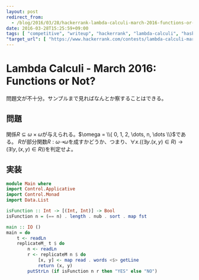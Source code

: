```yaml
---
layout: post
redirect_from:
  - /blog/2016/03/28/hackerrank-lambda-calculi-march-2016-functions-or-not/
date: 2016-03-28T15:25:59+09:00
tags: [ "competitive", "writeup", "hackerrank", "lambda-calculi", "haskell" ]
"target_url": [ "https://www.hackerrank.com/contests/lambda-calculi-march-2016/challenges/functions-or-not" ]
---
```


# Lambda Calculi - March 2016: Functions or Not?

問題文が不十分。サンプルまで見ればなんとか察することはできる。

## 問題

関係$R \subseteq \omega \times \omega$が与えられる。$\omega = \\{ 0, 1, 2, \dots, n, \dots \\}$である。
$R$が部分関数$R : \omega \dashrightarrow \omega$を成すかどうか、つまり、$\forall x. ((\exists y. (x, y) \in R) \to (\exists! y, (x, y) \in R))$を判定せよ。

## 実装

``` haskell
module Main where
import Control.Applicative
import Control.Monad
import Data.List

isFunction :: Int -> [(Int, Int)] -> Bool
isFunction n = (== n) . length . nub . sort . map fst

main :: IO ()
main = do
    t <- readLn
    replicateM_ t $ do
        n <- readLn
        r <- replicateM n $ do
            [x, y] <- map read . words <$> getLine
            return (x, y)
        putStrLn (if isFunction n r then "YES" else "NO")
```
